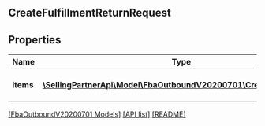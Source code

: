 ## CreateFulfillmentReturnRequest

## Properties

Name | Type | Description | Notes
------------ | ------------- | ------------- | -------------
**items** | [**\SellingPartnerApi\Model\FbaOutboundV20200701\CreateReturnItem[]**](CreateReturnItem.md) | An array of items to be returned. |

[[FbaOutboundV20200701 Models]](../) [[API list]](../../Api) [[README]](../../../README.md)
